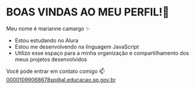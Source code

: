 # BOAS VINDAS AO MEU PERFIL!💜

Meu nome é marianne camargo ✨

- Estou estudando no Alura
- Estou me desenvolvendo na linguagem JavaScript
- Utilizo esse espaço para a minha organização e compartilhamento dos meus projetos desenvolvidos

Você pode entrar em contato comigo 📫
00001099068678sp@al.educacao.sp.gov.br 
